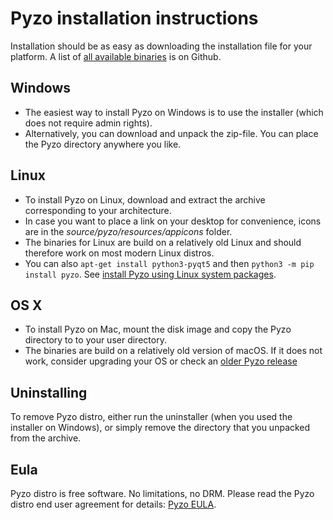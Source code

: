# Pyzo installation instructions

Installation should be as easy as downloading the installation file for
your platform. A list of
[all available binaries](https://github.com/pyzo/pyzo/releases) is on Github.


## Windows

* The easiest way to install Pyzo on Windows is to use the installer
  (which does not require admin rights).
* Alternatively, you can download and unpack the zip-file. You can place
  the Pyzo directory anywhere you like.


## Linux

* To install Pyzo on Linux, download and extract the archive
  corresponding to your architecture.
* In case you want to place a link on your desktop for convenience,
  icons are in the *source/pyzo/resources/appicons* folder.
* The binaries for Linux are build on a relatively old Linux
  and should therefore work on most modern Linux distros.
* You can also ``apt-get install python3-pyqt5`` and then ``python3 -m pip install pyzo``.
  See [install Pyzo using Linux system packages](install_linux).


## OS X

* To install Pyzo on Mac, mount the disk image and copy the Pyzo
  directory to to your user directory.
* The binaries are build on a relatively old version of macOS. If it does not
  work, consider upgrading your OS or check an [older Pyzo release](https://github.com/pyzo/pyzo/releases)


## Uninstalling

To remove Pyzo distro, either run the uninstaller (when you used the
installer on Windows), or simply remove the directory that you unpacked
from the archive.

## Eula

Pyzo distro is free software. No limitations, no DRM. Please read the Pyzo
distro end user agreement for details: [Pyzo EULA](pyzo_eula.txt).
